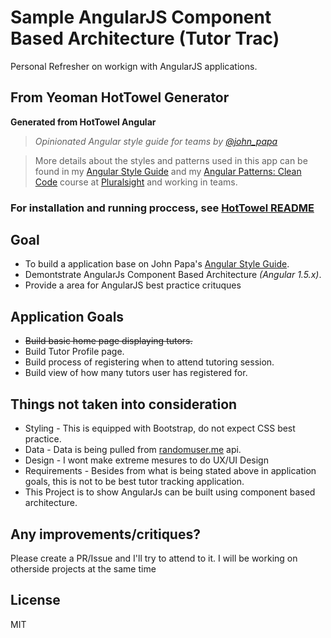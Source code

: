 # Sample AngularJS Component Based Architecture (Tutor Trac)
Personal Refresher on workign with AngularJS applications.

## From Yeoman HotTowel Generator

**Generated from HotTowel Angular**

>*Opinionated Angular style guide for teams by [@john_papa](//twitter.com/john_papa)*

>More details about the styles and patterns used in this app can be found in my [Angular Style Guide](https://github.com/johnpapa/angularjs-styleguide) and my [Angular Patterns: Clean Code](http://jpapa.me/ngclean) course at [Pluralsight](http://pluralsight.com/training/Authors/Details/john-papa) and working in teams.

### **For installation and running proccess, see [HotTowel README](https://github.com/johnpapa/generator-hottowel/blob/master/README.md)**

## Goal
* To build a application base on John Papa's [Angular Style Guide](https://github.com/johnpapa/angularjs-styleguide).
* Demontstrate AngularJs Component Based Architecture _(Angular 1.5.x)_.
* Provide a area for AngularJS best practice crituques

## Application Goals
* ~~Build basic home page displaying tutors.~~
* Build Tutor Profile page.
* Build process of registering when to attend tutoring session.
* Build view of how many tutors user has registered for.

## Things not taken into consideration
* Styling - This is equipped with Bootstrap, do not expect CSS best practice.
* Data - Data is being pulled from [randomuser.me](randomuser.me) api.
* Design - I wont make extreme mesures to do UX/UI Design
* Requirements - Besides from what is being stated above in application goals, this is not to be best tutor tracking application. 
* This Project is to show AngularJs can be built using component based architecture.

## Any improvements/critiques?
Please create a PR/Issue and I'll try to attend to it. I will be working on otherside projects at the same time

## License

MIT
